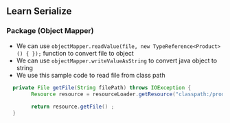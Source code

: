 ## Learn Serialize

### Package (Object Mapper)
- We can use `objectMapper.readValue(file, new TypeReference<Product>() {
  });` function to convert file to object
- We can use `objectMapper.writeValueAsString` to convert java object to string
- We use this sample code to read file from class path 

```java
  private File getFile(String filePath) throws IOException {
        Resource resource = resourceLoader.getResource("classpath:/products/product.json");
    
        return resource.getFile() ;
  }
```